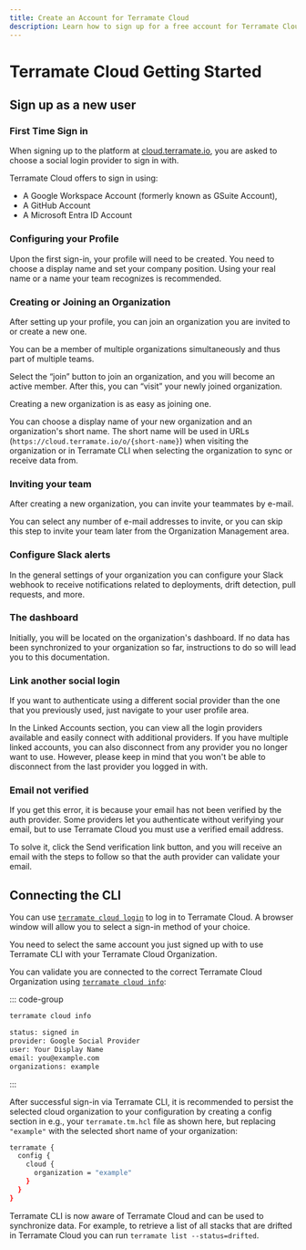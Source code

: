 ```yaml
---
title: Create an Account for Terramate Cloud
description: Learn how to sign up for a free account for Terramate Cloud, invite your team members, connect your VCS, configure Slack alerts and authenticate Terramate CLI.
---
```


# Terramate Cloud Getting Started

## Sign up as a new user

### First Time Sign in

When signing up to the platform at [cloud.terramate.io](https://cloud.terramate.io/), you are asked to choose a social
login provider to sign in with.

Terramate Cloud offers to sign in using:

- A Google Workspace Account (formerly known as GSuite Account),
- A GitHub Account
- A Microsoft Entra ID Account

### Configuring your Profile

Upon the first sign-in, your profile will need to be created. You need to choose a display name and set your company position. Using your real name or a name your team recognizes is recommended.

### Creating or Joining an Organization

After setting up your profile, you can join an organization you are invited to or create a new one.

You can be a member of multiple organizations simultaneously and thus part of multiple teams.

Select the “join” button to join an organization, and you will become an active member. After this, you can “visit” your newly joined organization.

Creating a new organization is as easy as joining one.

You can choose a display name of your new organization and an organization's short name. The short name will be used in URLs (`https://cloud.terramate.io/o/{short-name}`) when visiting the organization or in Terramate CLI when selecting the organization to sync or receive data from.

### Inviting your team

After creating a new organization, you can invite your teammates by e-mail.

You can select any number of e-mail addresses to invite, or you can skip this step to invite your team later from the Organization Management area.

### Configure Slack alerts

In the general settings of your organization you can configure your Slack webhook to receive notifications related to
deployments, drift detection, pull requests, and more.

### The dashboard

Initially, you will be located on the organization's dashboard. If no data has been synchronized to your organization so far, instructions to do so will lead you to this documentation.

### Link another social login

If you want to authenticate using a different social provider than the one that you previously used, just navigate to your user profile area.

In the Linked Accounts section, you can view all the login providers available and easily connect with additional providers. If you have multiple linked accounts, you can also disconnect from any provider you no longer want to use. However, please keep in mind that you won't be able to disconnect from the last provider you logged in with.

### Email not verified

If you get this error, it is because your email has not been verified by the auth provider. Some providers let you authenticate without verifying your email, but to use Terramate Cloud you must use a verified email address.

To solve it, click the Send verification link button, and you will receive an email with the steps to follow so that the auth provider can validate your email.

## Connecting the CLI

You can use [`terramate cloud login`](../../cli/reference/cmdline/cloud/cloud-login.md) to log in to Terramate Cloud. A browser window
will allow you to select a sign-in method of your choice.

You need to select the same account you just signed up with to use Terramate CLI with your Terramate Cloud Organization.

You can validate you are connected to the correct Terramate Cloud Organization using [`terramate cloud info`](../../cli/reference/cmdline/cloud/cloud-info.md):

::: code-group

```sh [shell]
terramate cloud info
```

```sh [output]
status: signed in
provider: Google Social Provider
user: Your Display Name
email: you@example.com
organizations: example
```

:::

After successful sign-in via Terramate CLI, it is recommended to persist the selected cloud organization to your configuration
by creating a config section in e.g., your `terramate.tm.hcl` file as shown here, but replacing `"example"` with the selected
short name of your organization:

```bash
terramate {
  config {
    cloud {
      organization = "example"
    }
  }
}
```

Terramate CLI is now aware of Terramate Cloud and can be used to synchronize data. For example, to retrieve a list of
all stacks that are drifted in Terramate Cloud you can run `terramate list --status=drifted`.
